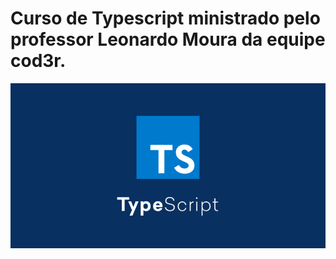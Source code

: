 # Curso de Typescript ministrado pelo professor Leonardo Moura da equipe cod3r.

![Imagem representativa do typescript](image-typescript.jpg)